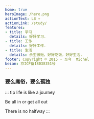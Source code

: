```yaml
---
home: true
heroImage: /hero.png
actionText: LB →
actionLink: /study/
features:
- title: 学习
  details: 好好学习.
- title: 工作
  details: 好好工作.
- title: 生活
  details: 余生很短，好好吃饭，好好生活.
footer: Copyright © 2015 - 至今  Michel
beian: 京ICP备18038351号
---
```


### 要么庸俗，要么孤独

::: tip life is like a journey

Be all in or get all out

There is no halfway
:::

